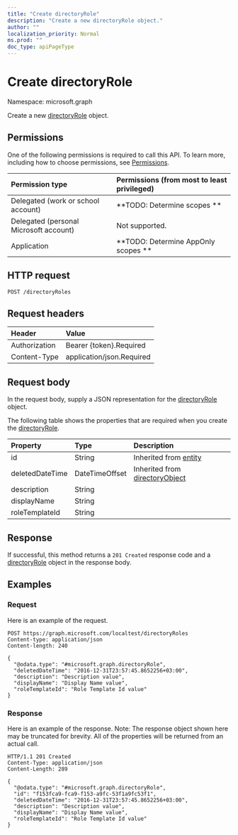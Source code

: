```yaml
---
title: "Create directoryRole"
description: "Create a new directoryRole object."
author: ""
localization_priority: Normal
ms.prod: ""
doc_type: apiPageType
---
```


# Create directoryRole

Namespace: microsoft.graph

Create a new [directoryRole](../resources/directoryrole.md) object.

## Permissions
One of the following permissions is required to call this API. To learn more, including how to choose permissions, see [Permissions](/concepts/permissions-reference.md).

|Permission type|Permissions (from most to least privileged)|
|:---|:---|
|Delegated (work or school account)|**TODO: Determine scopes **|
|Delegated (personal Microsoft account)|Not supported.|
|Application|**TODO: Determine AppOnly scopes **|

## HTTP request
<!-- {
  "blockType": "ignored"
}
-->
``` http
POST /directoryRoles
```

## Request headers
|Header|Value|
|:---|:---|
|Authorization|Bearer {token}.Required|
|Content-Type|application/json.Required|

## Request body
In the request body, supply a JSON representation for the [directoryRole](../resources/directoryrole.md) object.

The following table shows the properties that are required when you create the [directoryRole](../resources/directoryrole.md).

|Property|Type|Description|
|:---|:---|:---|
|id|String| Inherited from [entity](../resources/entity.md)|
|deletedDateTime|DateTimeOffset| Inherited from [directoryObject](../resources/directoryobject.md)|
|description|String||
|displayName|String||
|roleTemplateId|String||



## Response
If successful, this method returns a `201 Created` response code and a [directoryRole](../resources/directoryrole.md) object in the response body.

## Examples

### Request
Here is an example of the request.
<!-- {
  "blockType": "request",
  "name": "create_directoryrole_from_directoryroles"
}
-->
``` http
POST https://graph.microsoft.com/localtest/directoryRoles
Content-type: application/json
Content-length: 240

{
  "@odata.type": "#microsoft.graph.directoryRole",
  "deletedDateTime": "2016-12-31T23:57:45.8652256+03:00",
  "description": "Description value",
  "displayName": "Display Name value",
  "roleTemplateId": "Role Template Id value"
}
```

### Response
Here is an example of the response. Note: The response object shown here may be truncated for brevity. All of the properties will be returned from an actual call.
<!-- {
  "blockType": "response",
  "truncated": true,
  "@odata.type": "microsoft.graph.directoryrole"
}
-->
``` http
HTTP/1.1 201 Created
Content-Type: application/json
Content-Length: 289

{
  "@odata.type": "#microsoft.graph.directoryRole",
  "id": "f153fca9-fca9-f153-a9fc-53f1a9fc53f1",
  "deletedDateTime": "2016-12-31T23:57:45.8652256+03:00",
  "description": "Description value",
  "displayName": "Display Name value",
  "roleTemplateId": "Role Template Id value"
}
```

